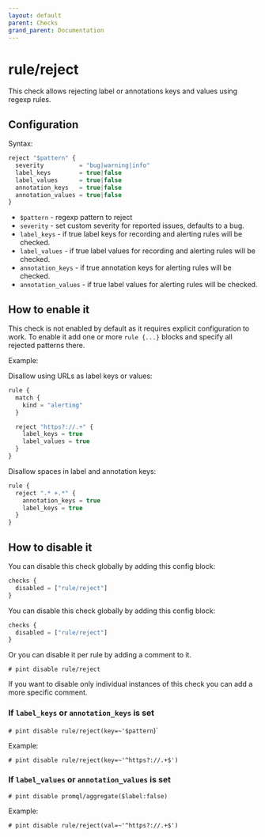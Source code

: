```yaml
---
layout: default
parent: Checks
grand_parent: Documentation
---
```


# rule/reject

This check allows rejecting label or annotations keys and values using regexp
rules.

## Configuration

Syntax:

```js
reject "$pattern" {
  severity          = "bug|warning|info"
  label_keys        = true|false
  label_values      = true|false
  annotation_keys   = true|false
  annotation_values = true|false
}
```

- `$pattern` - regexp pattern to reject
- `severity` - set custom severity for reported issues, defaults to a bug.
- `label_keys` - if true label keys for recording and alerting rules will
  be checked.
- `label_values` - if true label values for recording and alerting rules will
  be checked.
- `annotation_keys` - if true annotation keys for alerting rules will be checked.
- `annotation_values` - if true label values for alerting rules will be checked.

## How to enable it

This check is not enabled by default as it requires explicit configuration
to work.
To enable it add one or more `rule {...}` blocks and specify all rejected patterns
there.

Example:

Disallow using URLs as label keys or values:

```js
rule {
  match {
    kind = "alerting"
  }

  reject "https?://.+" {
    label_keys = true
    label_values = true
  }
}
```

Disallow spaces in label and annotation keys:

```js
rule {
  reject ".* +.*" {
    annotation_keys = true
    label_keys = true
  }
}
```

## How to disable it

You can disable this check globally by adding this config block:

```js
checks {
  disabled = ["rule/reject"]
}
```

You can disable this check globally by adding this config block:

```js
checks {
  disabled = ["rule/reject"]
}
```

Or you can disable it per rule by adding a comment to it.

`# pint disable rule/reject`

If you want to disable only individual instances of this check
you can add a more specific comment.

### If `label_keys` or `annotation_keys` is set

`# pint disable rule/reject(key=~'$pattern`)`

Example:

`# pint disable rule/reject(key=~'^https?://.+$')`

### If `label_values` or `annotation_values` is set

`# pint disable promql/aggregate($label:false)`

Example:

`# pint disable rule/reject(val=~'^https?://.+$')`
